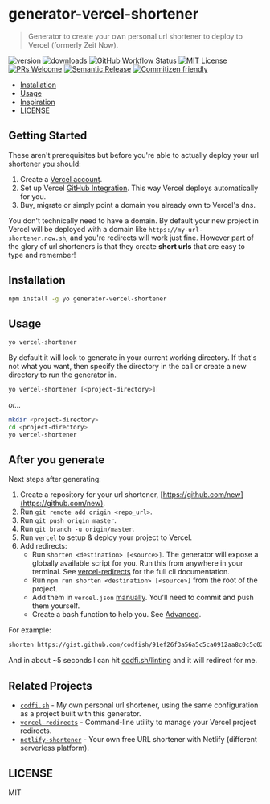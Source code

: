 # generator-vercel-shortener

> Generator to create your own personal url shortener to deploy to Vercel (formerly Zeit Now).

[![version][version-badge]][package] [![downloads][downloads-badge]][npmcharts]
[![GitHub Workflow Status][actions-badge]][actions-badge] [![MIT License][license-badge]][license]
[![PRs Welcome][prs-badge]][prs] [![Semantic Release][semantic-release-badge]][semantic-release]
[![Commitizen friendly][commitizen-badge]][commitizen]

<!-- START doctoc generated TOC please keep comment here to allow auto update -->
<!-- DON'T EDIT THIS SECTION, INSTEAD RE-RUN doctoc TO UPDATE -->

- [Installation](#installation)
- [Usage](#usage)
- [Inspiration](#inspiration)
- [LICENSE](#license)

<!-- END doctoc generated TOC please keep comment here to allow auto update -->

## Getting Started

These aren't prerequisites but before you're able to actually deploy your url shortener you should:

1. Create a [Vercel account](https://vercel.com/signup).
1. Set up Vercel [GitHub Integration](https://vercel.com/docs/v2/git-integrations/vercel-for-github). This way Vercel deploys automatically for you.
2. Buy, migrate or simply point a domain you already own to Vercel's dns.

You don't technically need to have a domain. By default your new project in Vercel will be deployed with a domain like `https://my-url-shortener.now.sh`, and you're redirects will work just fine. However part of the glory of url shorteners is that they create **short urls** that are easy to type and remember!

## Installation

```sh
npm install -g yo generator-vercel-shortener
```

## Usage

```sh
yo vercel-shortener
```

By default it will look to generate in your current working directory. If that's not what you want, then specify the directory in the call or create a new directory to run the generator in.

```sh
yo vercel-shortener [<project-directory>]
```

_or..._

```sh
mkdir <project-directory>
cd <project-directory>
yo vercel-shortener
```

## After you generate

Next steps after generating:

1. Create a repository for your url shortener, [https://github.com/new](https://github.com/new).
1. Run `git remote add origin <repo_url>`.
1. Run `git push origin master`.
1. Run `git branch -u origin/master`.
1. Run `vercel` to setup & deploy your project to Vercel.
1. Add redirects:
    - Run `shorten <destination> [<source>]`. The generator will expose a globally available script for you. Run this from anywhere in your terminal. See [vercel-redirects](https://github.com/codfish/vercel-redirects) for the full cli documentation.
    - Run `npm run shorten <destination> [<source>]` from the root of the project.
    - Add them in `vercel.json` [manually](https://vercel.com/docs/configuration#project/redirects). You'll need to commit and push them yourself.
    - Create a bash function to help you. See [Advanced](#advanced).

For example:

```sh
shorten https://gist.github.com/codfish/91ef26f3a56a5c5ca0912aa8c0c5c020 /linting
```

And in about ~5 seconds I can hit [codfi.sh/linting](https://codfi.sh/linting) and it will redirect for me.

## Related Projects

- [`codfi.sh`](https://github.com/codfish/codfi.sh) - My own personal url shortener, using the same configuration as a project built with this generator.
- [`vercel-redirects`](https://github.com/codfish/vercel-redirects) - Command-line utility to manage your Vercel project redirects.
- [`netlify-shortener`](https://github.com/kentcdodds/netlify-shortener) - Your own free URL shortener with Netlify (different serverless platform).

## LICENSE

MIT

[npm]: https://www.npmjs.com/
[node]: https://nodejs.org
[semantic-release]: https://github.com/semantic-release/semantic-release
[semantic-release-badge]:
  https://img.shields.io/badge/%20%20%F0%9F%93%A6%F0%9F%9A%80-semantic--release-e10079.svg?style=flat-square
[prs]: http://makeapullrequest.com
[prs-badge]: https://img.shields.io/badge/PRs-welcome-brightgreen.svg?style=flat-square
[commitizen]: http://commitizen.github.io/cz-cli/
[commitizen-badge]:
  https://img.shields.io/badge/commitizen-friendly-brightgreen.svg?style=flat-square
[npmcharts]: http://npmcharts.com/compare/generator-vercel-shortener
[version-badge]: https://img.shields.io/npm/v/generator-vercel-shortener.svg?style=flat-square
[package]: https://www.npmjs.com/package/generator-vercel-shortener
[downloads-badge]: https://img.shields.io/npm/dm/generator-vercel-shortener.svg?style=flat-square
[license-badge]: https://img.shields.io/npm/l/generator-vercel-shortener.svg?style=flat-square
[license]: https://github.com/codfish/generator-vercel-shortener/blob/master/LICENSE
[actions]: https://github.com/codfish/generator-vercel-shortener/actions
[actions-badge]:
  https://img.shields.io/github/workflow/status/codfish/generator-vercel-shortener/Release/master?style=flat-square
